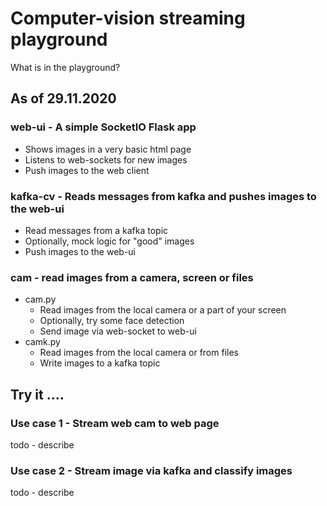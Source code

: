 # Computer-vision streaming playground

What is in the playground?


## As of 29.11.2020

### web-ui - A simple SocketIO Flask app 
- Shows images in a very basic html page 
- Listens to web-sockets for new images
- Push images to the web client 

### kafka-cv - Reads messages from kafka and pushes images to the web-ui
- Read messages from a kafka topic
- Optionally, mock logic for "good" images
- Push images to the web-ui

### cam - read images from a camera, screen or files
- cam.py 
  - Read images from the local camera or a part of your screen
  - Optionally, try some face detection
  - Send image via web-socket to web-ui
- camk.py
  - Read images from the local camera or from files
  - Write images to a kafka topic

## Try it ....

### Use case 1 - Stream web cam to web page
todo - describe

### Use case 2 - Stream image via kafka and classify images 
todo - describe


